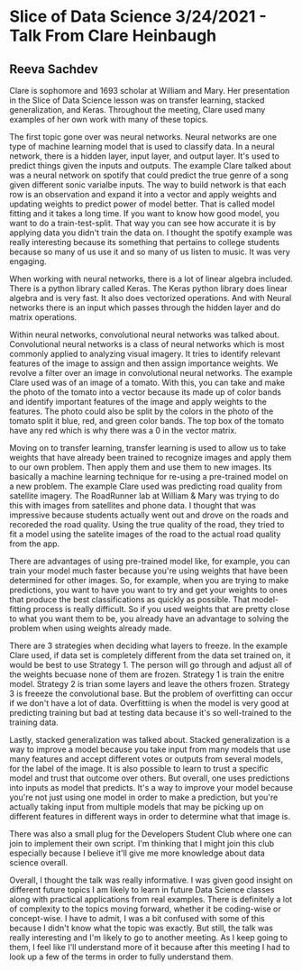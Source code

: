 # Slice of Data Science 3/24/2021 - Talk From Clare Heinbaugh
## Reeva Sachdev
Clare is sophomore and 1693 scholar at William and Mary. Her presentation in the Slice of Data Science lesson was on transfer learning, stacked generalization, and Keras. Throughout the meeting, Clare used many examples of her own work with many of these topics. 

The first topic gone over was neural networks. Neural networks are one type of machine learning model that is used to classify data. In a neural network, there is a hidden layer, input layer, and output layer. It's used to predict things given the inputs and outputs. The example Clare talked about was a neural network on spotify that could predict the true genre of a song given different sonic varialbe inputs. The way to build network is that each row is an observation and expand it into a vector and apply weights and updating weights to predict power of model better. That is called model fitting and it takes a long time. If you want to know how good model, you want to do a train-test-split. That way you can see how accurate it is by applying data you didn't train the data on. I thought the spotify example was really interesting because its something that pertains to college students because so many of us use it and so many of us listen to music. It was very engaging. 

When working with neural networks, there is a lot of linear algebra included. There is a python library called Keras. The Keras python library does linear algebra and is very fast. It also does vectorized operations. And with Neural networks there is an input which passes through the hidden layer and do matrix operations. 

Within neural networks, convolutional neural networks was talked about. Convolutional neural networks is a class of neural networks which is most commonly applied to analyzing visual imagery. It tries to identify relevant features of the image to assign and then assign importance weights. We revolve a filter over an image in convolutional neural networks. The example Clare used was of an image of a tomato. With this, you can take and make the photo of the tomato into a vector because its made up of color bands and identify important features of the image and apply weights to the features. The photo could also be split by the colors in the photo of the tomato split it blue, red, and green color bands. The top box of the tomato have any red which is why there was a 0 in the vector matrix. 

Moving on to transfer learning, transfer learning is used to allow us to take weights that have already been trained to recognize images and apply them to our own problem. Then apply them and use them to new images. Its basically a machine learning technique for re-using a pre-trained model on a new problem. The example Clare used was predicting road quality from satellite imagery. The RoadRunner lab at William & Mary was trying to do this with images from satellites and phone data. I thought that was impressive because students actually went out and drove on the roads and recoreded the road quality. Using the true quality of the road, they tried to fit a model using the satelite images of the road to the actual road quality from the app. 

There are advantages of using pre-trained model like, for example, you can train your model much faster because you're using weights that have been determined for other images. 
So, for example, when you are trying to make predictions, you want to have you want to try and get your weights to ones that produce the best classifications as quickly as possible. That model-fitting process is really difficult. So if you used weights that are pretty close to what you want them to be, you already have an advantage to solving the problem when using weights already made. 

There are 3 strategies when deciding what layers to freeze. In the example Clare used, if data set is completely different from the data set trained on, it would be best to use Strategy 1. The person will go through and adjust all of the weights becuase none of them are frozen. Strategy 1 is train the enitre model. Strategy 2 is trian some layers and leave the others frozen. Strategy 3 is freeeze the convolutional base. But the problem of overfitting can occur if we don't have a lot of data. Overfittiing is when the model is very good at predicting training but bad at testing data because it's so well-trained to the training data.

Lastly, stacked generalization was talked about. Stacked generalization is a way to improve a model because you take input from many models that use many features and accept different votes or outputs from several models, for the label of the image. It is also possible to learn to trust a specific model and trust that outcome over others. But overall, one uses predictions into inputs as model that predicts. It's a way to improve your model because you're not just using one model in order to make a prediction, but you're actually taking input from multiple models that may be picking up on different features in different ways in order to determine what that image is.

There was also a small plug for the Developers Student Club where one can join to implement their own script. I'm thinking that I might join this club especially because I believe it'll give me more knowledge about data science overall. 

Overall, I thought the talk was really informative. I was given good insight on different future topics I am likely to learn in future Data Science classes along with practical applications from real examples. There is definitely a lot of complexity to the topics moving forward, whether it be coding-wise or concept-wise. I have to admit, I was a bit confused with some of this because I didn't know what the topic was exactly. But still, the talk was really interesting and I'm likely to go to another meeting. As I keep going to them, I feel like I'll understand more of it because after this meeting I had to look up a few of the terms in order to fully understand them. 
